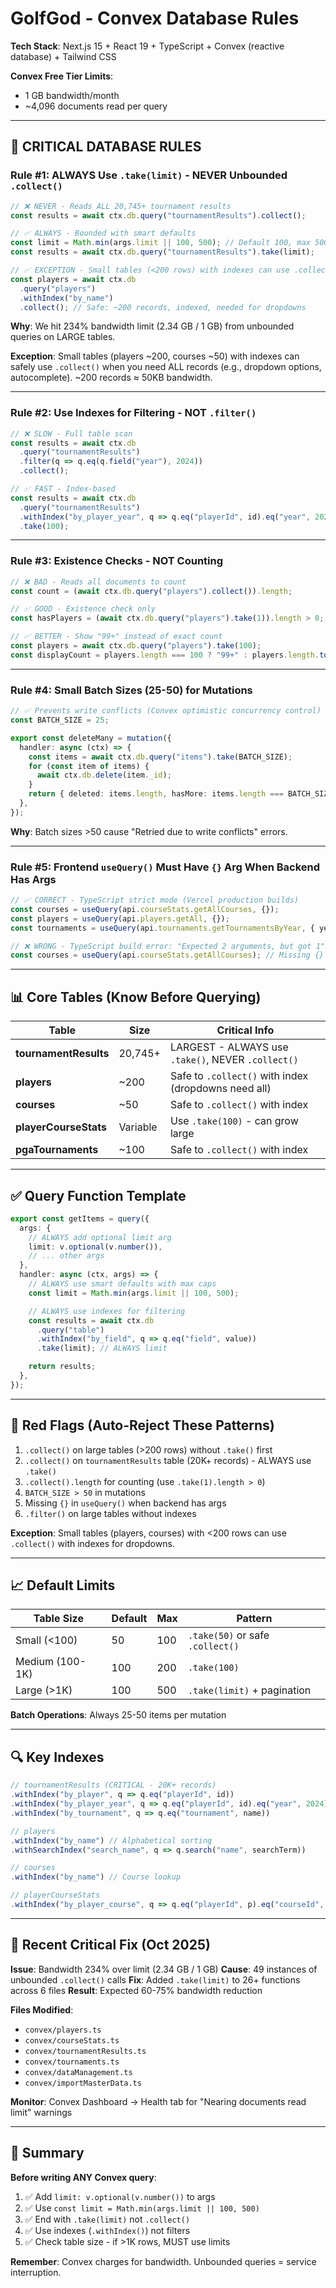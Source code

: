 # GolfGod - Convex Database Rules

**Tech Stack**: Next.js 15 + React 19 + TypeScript + Convex (reactive database) + Tailwind CSS

**Convex Free Tier Limits**:
- 1 GB bandwidth/month
- ~4,096 documents read per query

---

## 🚨 CRITICAL DATABASE RULES

### Rule #1: ALWAYS Use `.take(limit)` - NEVER Unbounded `.collect()`

```typescript
// ❌ NEVER - Reads ALL 20,745+ tournament results
const results = await ctx.db.query("tournamentResults").collect();

// ✅ ALWAYS - Bounded with smart defaults
const limit = Math.min(args.limit || 100, 500); // Default 100, max 500
const results = await ctx.db.query("tournamentResults").take(limit);

// ✅ EXCEPTION - Small tables (<200 rows) with indexes can use .collect()
const players = await ctx.db
  .query("players")
  .withIndex("by_name")
  .collect(); // Safe: ~200 records, indexed, needed for dropdowns
```

**Why**: We hit 234% bandwidth limit (2.34 GB / 1 GB) from unbounded queries on LARGE tables.

**Exception**: Small tables (players ~200, courses ~50) with indexes can safely use `.collect()` when you need ALL records (e.g., dropdown options, autocomplete). ~200 records ≈ 50KB bandwidth.

---

### Rule #2: Use Indexes for Filtering - NOT `.filter()`

```typescript
// ❌ SLOW - Full table scan
const results = await ctx.db
  .query("tournamentResults")
  .filter(q => q.eq(q.field("year"), 2024))
  .collect();

// ✅ FAST - Index-based
const results = await ctx.db
  .query("tournamentResults")
  .withIndex("by_player_year", q => q.eq("playerId", id).eq("year", 2024))
  .take(100);
```

---

### Rule #3: Existence Checks - NOT Counting

```typescript
// ❌ BAD - Reads all documents to count
const count = (await ctx.db.query("players").collect()).length;

// ✅ GOOD - Existence check only
const hasPlayers = (await ctx.db.query("players").take(1)).length > 0;

// ✅ BETTER - Show "99+" instead of exact count
const players = await ctx.db.query("players").take(100);
const displayCount = players.length === 100 ? "99+" : players.length.toString();
```

---

### Rule #4: Small Batch Sizes (25-50) for Mutations

```typescript
// ✅ Prevents write conflicts (Convex optimistic concurrency control)
const BATCH_SIZE = 25;

export const deleteMany = mutation({
  handler: async (ctx) => {
    const items = await ctx.db.query("items").take(BATCH_SIZE);
    for (const item of items) {
      await ctx.db.delete(item._id);
    }
    return { deleted: items.length, hasMore: items.length === BATCH_SIZE };
  },
});
```

**Why**: Batch sizes >50 cause "Retried due to write conflicts" errors.

---

### Rule #5: Frontend `useQuery()` Must Have `{}` Arg When Backend Has Args

```typescript
// ✅ CORRECT - TypeScript strict mode (Vercel production builds)
const courses = useQuery(api.courseStats.getAllCourses, {});
const players = useQuery(api.players.getAll, {});
const tournaments = useQuery(api.tournaments.getTournamentsByYear, { year: 2025 });

// ❌ WRONG - TypeScript build error: "Expected 2 arguments, but got 1"
const courses = useQuery(api.courseStats.getAllCourses); // Missing {}
```

---

## 📊 Core Tables (Know Before Querying)

| Table | Size | Critical Info |
|-------|------|---------------|
| **tournamentResults** | 20,745+ | LARGEST - ALWAYS use `.take()`, NEVER `.collect()` |
| **players** | ~200 | Safe to `.collect()` with index (dropdowns need all) |
| **courses** | ~50 | Safe to `.collect()` with index |
| **playerCourseStats** | Variable | Use `.take(100)` - can grow large |
| **pgaTournaments** | ~100 | Safe to `.collect()` with index |

---

## ✅ Query Function Template

```typescript
export const getItems = query({
  args: {
    // ALWAYS add optional limit arg
    limit: v.optional(v.number()),
    // ... other args
  },
  handler: async (ctx, args) => {
    // ALWAYS use smart defaults with max caps
    const limit = Math.min(args.limit || 100, 500);

    // ALWAYS use indexes for filtering
    const results = await ctx.db
      .query("table")
      .withIndex("by_field", q => q.eq("field", value))
      .take(limit); // ALWAYS limit

    return results;
  },
});
```

---

## 🚫 Red Flags (Auto-Reject These Patterns)

1. `.collect()` on large tables (>200 rows) without `.take()` first
2. `.collect()` on `tournamentResults` table (20K+ records) - ALWAYS use `.take()`
3. `.collect().length` for counting (use `.take(1).length > 0`)
4. `BATCH_SIZE > 50` in mutations
5. Missing `{}` in `useQuery()` when backend has args
6. `.filter()` on large tables without indexes

**Exception**: Small tables (players, courses) with <200 rows can use `.collect()` with indexes for dropdowns.

---

## 📈 Default Limits

| Table Size | Default | Max | Pattern |
|------------|---------|-----|---------|
| Small (<100) | 50 | 100 | `.take(50)` or safe `.collect()` |
| Medium (100-1K) | 100 | 200 | `.take(100)` |
| Large (>1K) | 100 | 500 | `.take(limit)` + pagination |

**Batch Operations**: Always 25-50 items per mutation

---

## 🔍 Key Indexes

```typescript
// tournamentResults (CRITICAL - 20K+ records)
.withIndex("by_player", q => q.eq("playerId", id))
.withIndex("by_player_year", q => q.eq("playerId", id).eq("year", 2024))
.withIndex("by_tournament", q => q.eq("tournament", name))

// players
.withIndex("by_name") // Alphabetical sorting
.withSearchIndex("search_name", q => q.search("name", searchTerm))

// courses
.withIndex("by_name") // Course lookup

// playerCourseStats
.withIndex("by_player_course", q => q.eq("playerId", p).eq("courseId", c))
```

---

## 📝 Recent Critical Fix (Oct 2025)

**Issue**: Bandwidth 234% over limit (2.34 GB / 1 GB)
**Cause**: 49 instances of unbounded `.collect()` calls
**Fix**: Added `.take(limit)` to 26+ functions across 6 files
**Result**: Expected 60-75% bandwidth reduction

**Files Modified**:
- `convex/players.ts`
- `convex/courseStats.ts`
- `convex/tournamentResults.ts`
- `convex/tournaments.ts`
- `convex/dataManagement.ts`
- `convex/importMasterData.ts`

**Monitor**: Convex Dashboard → Health tab for "Nearing documents read limit" warnings

---

## 🎯 Summary

**Before writing ANY Convex query**:
1. ✅ Add `limit: v.optional(v.number())` to args
2. ✅ Use `const limit = Math.min(args.limit || 100, 500)`
3. ✅ End with `.take(limit)` not `.collect()`
4. ✅ Use indexes (`.withIndex()`) not filters
5. ✅ Check table size - if >1K rows, MUST use limits

**Remember**: Convex charges for bandwidth. Unbounded queries = service interruption.
